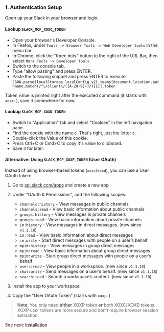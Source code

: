 ### 1. Authentication Setup

Open up your Slack in your browser and login.

#### Lookup `SLACK_MCP_XOXC_TOKEN`

- Open your browser's Developer Console.
- In Firefox, under `Tools -> Browser Tools -> Web Developer tools` in the menu bar
- In Chrome, click the "three dots" button to the right of the URL Bar, then select
  `More Tools -> Developer Tools`
- Switch to the console tab.
- Type "allow pasting" and press ENTER.
- Paste the following snippet and press ENTER to execute:
  `JSON.parse(localStorage.localConfig_v2).teams[document.location.pathname.match(/^\/client\/([A-Z0-9]+)/)[1]].token`

Token value is printed right after the executed command (it starts with
`xoxc-`), save it somewhere for now.

#### Lookup `SLACK_MCP_XOXD_TOKEN`

- Switch to "Application" tab and select "Cookies" in the left navigation pane.
- Find the cookie with the name `d`.  That's right, just the letter `d`.
- Double-click the Value of this cookie.
- Press Ctrl+C or Cmd+C to copy it's value to clipboard.
- Save it for later.

#### Alternative: Using `SLACK_MCP_XOXP_TOKEN` (User OAuth)

Instead of using browser-based tokens (`xoxc`/`xoxd`), you can use a User OAuth token:

1. Go to [api.slack.com/apps](https://api.slack.com/apps) and create a new app
2. Under "OAuth & Permissions", add the following scopes:
    - `channels:history` - View messages in public channels
    - `channels:read` - View basic information about public channels
    - `groups:history` - View messages in private channels
    - `groups:read` - View basic information about private channels
    - `im:history` - View messages in direct messages. (new since `v1.1.18`)
    - `im:read` - View basic information about direct messages
    - `im:write` - Start direct messages with people on a user’s behalf
    - `mpim:history` - View messages in group direct messages
    - `mpim:read` - View basic information about group direct messages
    - `mpim:write` - Start group direct messages with people on a user’s behalf
    - `users:read` - View people in a workspace. (new since `v1.1.18`)
    - `chat:write` - Send messages on a user’s behalf. (new since `v1.1.18`)
    - `search:read` - Search a workspace’s content. (new since `v1.1.18`)

3. Install the app to your workspace
4. Copy the "User OAuth Token" (starts with `xoxp-`)

> **Note**: You only need **either** XOXP token **or** both XOXC/XOXD tokens. XOXP user tokens are more secure and don't require browser session extraction.

See next: [Installation](02-installation.md)
